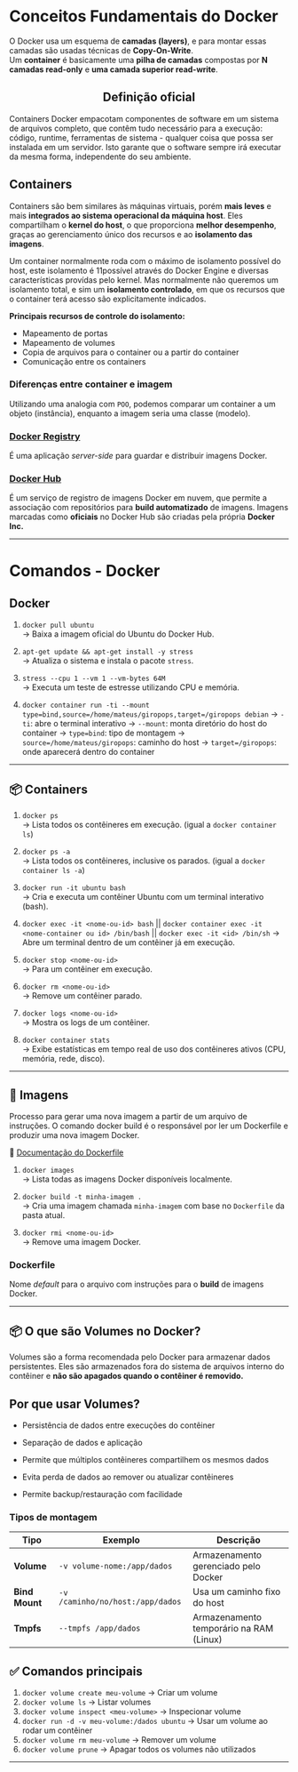 # Conceitos Fundamentais do Docker

O Docker usa um esquema de **camadas (layers)**, e para montar essas camadas são usadas técnicas de **Copy-On-Write**.  
Um **container** é basicamente uma **pilha de camadas** compostas por **N camadas read-only** e **uma camada superior read-write**.

<h2 style="text-align:center";>Definição oficial</h2>

Containers Docker empacotam componentes de software em um sistema de arquivos completo, que contêm tudo necessário para a execução: código, runtime, ferramentas de sistema - qualquer coisa que possa ser instalada em um servidor. Isto garante que o software sempre irá executar da mesma forma, independente do seu ambiente.

## Containers

Containers são bem similares às máquinas virtuais, porém **mais leves** e mais **integrados ao sistema operacional da máquina host**. Eles compartilham o **kernel do host**, o que proporciona **melhor desempenho**, graças ao gerenciamento único dos recursos e ao **isolamento das imagens**.

 Um container normalmente roda com o máximo de isolamento possível do host, este isolamento é 11possível através do Docker Engine e diversas características provídas pelo kernel.
 Mas normalmente não queremos um isolamento total, e sim um **isolamento controlado**, em que os recursos que o container terá acesso são explicitamente indicados.
 
**Principais recursos de controle do isolamento:**

   - Mapeamento de portas
   - Mapeamento de volumes
   - Copia de arquivos para o container ou a partir do container
   - Comunicação entre os containers


### Diferenças entre container e imagem

Utilizando uma analogia com `POO`, podemos comparar um container a um objeto (instância), enquanto a imagem seria uma classe (modelo).


### [Docker Registry](https://docs.docker.com/registry/)

É uma aplicação *server-side* para guardar e distribuir imagens Docker.

### [Docker Hub](https://hub.docker.com/)

É um serviço de registro de imagens Docker em nuvem, que permite a associação com repositórios para **build automatizado** de imagens. Imagens marcadas como **oficiais** no Docker Hub são criadas pela própria **Docker Inc.**


---

<h1 style="text-aling:center";> Comandos - Docker</h1>

## Docker

1. `docker pull ubuntu`  
   → Baixa a imagem oficial do Ubuntu do Docker Hub.

2. `apt-get update && apt-get install -y stress`  
   → Atualiza o sistema e instala o pacote `stress`.

3. `stress --cpu 1 --vm 1 --vm-bytes 64M`  
   → Executa um teste de estresse utilizando CPU e memória.

4. `docker container run -ti --mount type=bind,source=/home/mateus/giropops,target=/giropops debian`
   → `-ti`: abre o terminal interativo
   → `--mount`: monta diretório do host do container
      → `type=bind`: tipo de montagem
      → `source=/home/mateus/giropops`: caminho do host
      → `target=/giropops`: onde aparecerá dentro do container

---

## 📦 Containers

1. `docker ps`  
   → Lista todos os contêineres em execução. (igual a `docker container ls`)

2. `docker ps -a`  
   → Lista todos os contêineres, inclusive os parados. (igual a `docker container ls -a`)

3. `docker run -it ubuntu bash`  
   → Cria e executa um contêiner Ubuntu com um terminal interativo (bash).

4. `docker exec -it <nome-ou-id> bash`  || `docker container exec -it <nome-container ou id> /bin/bash` || `docker exec -it <id> /bin/sh`
   → Abre um terminal dentro de um contêiner já em execução.

5. `docker stop <nome-ou-id>`  
   → Para um contêiner em execução.

6. `docker rm <nome-ou-id>`  
   → Remove um contêiner parado.

7. `docker logs <nome-ou-id>`  
   → Mostra os logs de um contêiner.

8. `docker container stats`  
   → Exibe estatísticas em tempo real de uso dos contêineres ativos (CPU, memória, rede, disco).

---

## 📁 Imagens

Processo para gerar uma nova imagem a partir de um arquivo de instruções. O comando docker build é o responsável por ler um Dockerfile e produzir uma nova imagem Docker.


📄 [Documentação do Dockerfile](https://docs.docker.com/engine/reference/builder)

1. `docker images`  
   → Lista todas as imagens Docker disponíveis localmente.

2. `docker build -t minha-imagem .`  
   → Cria uma imagem chamada `minha-imagem` com base no `Dockerfile` da pasta atual.

3. `docker rmi <nome-ou-id>`  
   → Remove uma imagem Docker.

### Dockerfile

Nome *default* para o arquivo com instruções para o **build** de imagens Docker.

---

## 📦 O que são Volumes no Docker?

Volumes são a forma recomendada pelo Docker para armazenar dados persistentes. Eles são armazenados fora do sistema de arquivos interno do contêiner e **não são apagados quando o contêiner é removido.**

## Por que usar Volumes?

- Persistência de dados entre execuções do contêiner

- Separação de dados e aplicação

- Permite que múltiplos contêineres compartilhem os mesmos dados

- Evita perda de dados ao remover ou atualizar contêineres

- Permite backup/restauração com facilidade

### Tipos de montagem

| Tipo           | Exemplo                          | Descrição                               |
| -------------- | -------------------------------- | --------------------------------------- |
| **Volume**     | `-v volume-nome:/app/dados`      | Armazenamento gerenciado pelo Docker    |
| **Bind Mount** | `-v /caminho/no/host:/app/dados` | Usa um caminho fixo do host             |
| **Tmpfs**      | `--tmpfs /app/dados`             | Armazenamento temporário na RAM (Linux) |

## ✅ Comandos principais

1. `docker volume create meu-volume`
   → Criar um volume
2. `docker volume ls`
   → Listar volumes
3. `docker volume inspect <meu-volume>`
   → Inspecionar volume
4. `docker run -d -v meu-volume:/dados ubuntu`
   → Usar um volume ao rodar um contêiner
5. `docker volume rm meu-volume`
   → Remover um volume
6. `docker volume prune`
   → Apagar todos os volumes não utilizados
---
